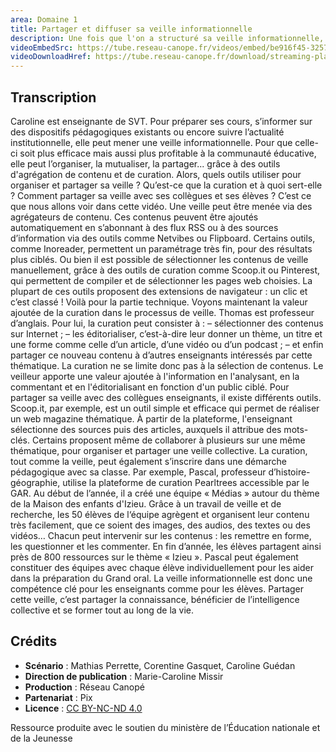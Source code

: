 ```yaml
---
area: Domaine 1
title: Partager et diffuser sa veille informationnelle
description: Une fois que l'on a structuré sa veille informationnelle, on peut avoir envie de la partager à ses collègues et de la diffuser à des membres de la communauté éducative. Par où commencer ? Réponse dans cette vidéo.
videoEmbedSrc: https://tube.reseau-canope.fr/videos/embed/be916f45-3257-477f-a060-10fb46564e83
videoDownloadHref: https://tube.reseau-canope.fr/download/streaming-playlists/hls/videos/be916f45-3257-477f-a060-10fb46564e83-1080-fragmented.mp4
---
```


## Transcription

Caroline est enseignante de SVT. Pour préparer ses cours, s’informer sur des dispositifs pédagogiques existants ou encore suivre l’actualité institutionnelle, elle peut mener une veille informationnelle. Pour que celle-ci soit plus efficace mais aussi plus profitable à la communauté éducative, elle peut l’organiser, la mutualiser, la partager... grâce à des outils d'agrégation de contenu et de curation.
Alors, quels outils utiliser pour organiser et partager sa veille ? Qu’est-ce que la curation et à quoi sert-elle ? Comment partager sa veille avec ses collègues et ses élèves ?
C’est ce que nous allons voir dans cette vidéo.
Une veille peut être menée via des agrégateurs de contenu. Ces contenus peuvent être ajoutés automatiquement en s’abonnant à des flux RSS ou à des sources d’information via des outils comme Netvibes ou Flipboard. Certains outils, comme Inoreader, permettent un paramétrage très fin, pour des résultats plus ciblés. Ou bien il est possible de sélectionner les contenus de veille manuellement, grâce à des outils de curation comme Scoop.it ou Pinterest, qui permettent de compiler et de sélectionner les pages web choisies. La plupart de ces outils proposent des extensions de navigateur : un clic et c’est classé !
Voilà pour la partie technique. Voyons maintenant la valeur ajoutée de la curation dans le processus de veille. Thomas est professeur d’anglais. Pour lui, la curation peut consister à :
– sélectionner des contenus sur Internet ;
– les éditorialiser, c’est-à-dire leur donner un thème, un titre et une forme comme celle d’un article, d’une vidéo ou d’un podcast ;
– et enfin partager ce nouveau contenu à d’autres enseignants intéressés par cette thématique.
La curation ne se limite donc pas à la sélection de contenus. Le veilleur apporte une valeur ajoutée à l'information en l'analysant, en la commentant et en l'éditorialisant en fonction d'un public ciblé. Pour partager sa veille avec des collègues enseignants, il existe différents outils. Scoop.it, par exemple, est un outil simple et efficace qui permet de réaliser un web magazine thématique. À partir de la plateforme, l'enseignant sélectionne des sources puis des articles, auxquels il attribue des mots-clés. Certains proposent même de collaborer à plusieurs sur une même thématique, pour organiser et partager une veille collective.
La curation, tout comme la veille, peut également s’inscrire dans une démarche pédagogique avec sa classe. Par exemple, Pascal, professeur d’histoire-géographie, utilise la plateforme de curation Pearltrees accessible par le GAR. Au début de l’année, il a créé une équipe « Médias » autour du thème de la Maison des enfants d'Izieu. Grâce à un travail de veille et de recherche, les 50 élèves de l‘équipe agrègent et organisent leur contenu très facilement, que ce soient des images, des audios, des textes ou des vidéos… Chacun peut intervenir sur les contenus : les remettre en forme, les questionner et les commenter. En fin d’année, les élèves partagent ainsi près de 800 ressources sur le thème « Izieu ». Pascal peut également constituer des équipes avec chaque élève individuellement pour les aider dans la préparation du Grand oral.
La veille informationnelle est donc une compétence clé pour les enseignants comme pour les élèves. Partager cette veille, c’est partager la connaissance, bénéficier de l’intelligence collective et se former tout au long de la vie.

## Crédits

- **Scénario** : Mathias Perrette, Corentine Gasquet, Caroline Guédan
- **Direction de publication** : Marie-Caroline Missir
- **Production** : Réseau Canopé
- **Partenariat** : Pix
- **Licence** : [CC BY-NC-ND 4.0](https://creativecommons.org/licenses/by-nc-nd/4.0/deed.fr)

Ressource produite avec le soutien du ministère de l’Éducation nationale et de la Jeunesse
